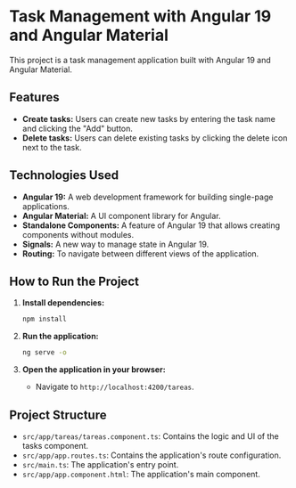 # Task Management with Angular 19 and Angular Material

This project is a task management application built with Angular 19 and Angular Material.

## Features

* **Create tasks:** Users can create new tasks by entering the task name and clicking the "Add" button.
* **Delete tasks:** Users can delete existing tasks by clicking the delete icon next to the task.

## Technologies Used

* **Angular 19:** A web development framework for building single-page applications.
* **Angular Material:** A UI component library for Angular.
* **Standalone Components:** A feature of Angular 19 that allows creating components without modules.
* **Signals:** A new way to manage state in Angular 19.
* **Routing:** To navigate between different views of the application.

## How to Run the Project

1.  **Install dependencies:**

    ```bash
    npm install
    ```

2.  **Run the application:**

    ```bash
    ng serve -o
    ```

3.  **Open the application in your browser:**

    * Navigate to `http://localhost:4200/tareas`.

## Project Structure

* `src/app/tareas/tareas.component.ts`: Contains the logic and UI of the tasks component.
* `src/app/app.routes.ts`: Contains the application's route configuration.
* `src/main.ts`: The application's entry point.
* `src/app/app.component.html`: The application's main component.